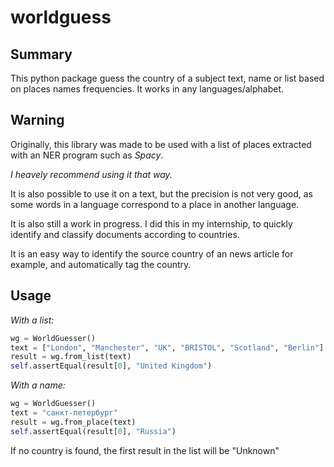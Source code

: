# worldguess
## Summary
This python package guess the country of a subject text, name or list based on places names frequencies.
It works in any languages/alphabet.

## Warning
Originally, this library was made to be used with a list of places extracted with an NER program such as *Spacy*.

*I heavely recommend using it that way.*

It is also possible to use it on a text, but the precision is not very good, as some words in a language correspond to a place in another language.

It is also still a work in progress. I did this in my internship, to quickly identify and classify documents according to  countries.

It is an easy way to identify the source country of an news article for example, and automatically tag the country.

## Usage

*With a list:*
```python
wg = WorldGuesser()
text = ["London", "Manchester", "UK", "BRISTOL", "Scotland", "Berlin"]
result = wg.from_list(text)
self.assertEqual(result[0], "United Kingdom")
```

*With a name:*
```python
wg = WorldGuesser()
text = "санкт-петербург"
result = wg.from_place(text)
self.assertEqual(result[0], "Russia")
```

If no country is found, the first result in the list will be "Unknown"

